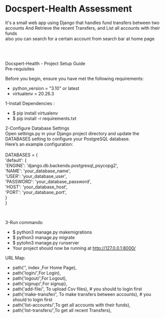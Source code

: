 # Docspert-Health Assessment  
 

It's a small web app using Django that handles fund transfers between two accounts 
And Retrieve the recent Transfers, and List all accounts with their funds  
also you can search for a certain account from search bar at home page


<br><br>

Docspert-Health - Project Setup Guide <br/>
Pre-requisites<br/>

Before you begin, ensure you have met the following requirements:
- python_version = "3.10" or latest
- virtualenv =  20.26.3
  
1-Install Dependencies :<br/>
- $ pip install virtualenv
- $ pip install -r requirements.txt 



2-Configure Database Settings <br/>
Open settings.py in your Django project directory and update the DATABASES setting to configure your PostgreSQL database. <br/>
Here’s an example configuration:
<br/><br/>
DATABASES = {<br/>
    'default': {<br/>
        'ENGINE': 'django.db.backends.postgresql_psycopg2',<br/>
        'NAME': 'your_database_name',<br/>
        'USER': 'your_database_user',<br/>
        'PASSWORD': 'your_database_password',<br/>
        'HOST': 'your_database_host',<br/>
        'PORT': 'your_database_port',<br/>
    }<br/>
}<br/>

<br/>

3-Run commands:<br/>
- $ python3 manage.py makemigrations
- $ python3 manage.py migrate
- $ pytohn3 manage.py runserver
- Your project should now be running at http://127.0.0.1:8000/

URL Map:
 - path('', index ,For Home Page),
 - path('login/',For Login),
 - path('logout/',For Logout),
 - path('signup/',For signup),
 - path('add-file/', To upload Csv files), # you should to login first
 - path('make-transfer/', To make transfers between accounts), # you should to login first
 - path('list-accounts/',To get all accounts with their funds),
 - path('list-transfers/',To get all recent Transfers),
 






